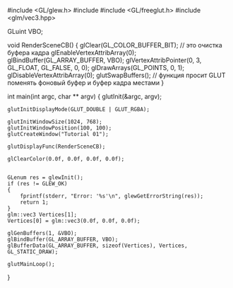 #include <GL/glew.h>
#include <iostream>
#include <GL/freeglut.h>
#include <glm/vec3.hpp>

GLuint VBO;

void RenderSceneCB()
{
    glClear(GL_COLOR_BUFFER_BIT); // это очистка буфера кадра
    glEnableVertexAttribArray(0);
    glBindBuffer(GL_ARRAY_BUFFER, VBO);
    glVertexAttribPointer(0, 3, GL_FLOAT, GL_FALSE, 0, 0);
    glDrawArrays(GL_POINTS, 0, 1);
    glDisableVertexAttribArray(0);
    glutSwapBuffers(); // функция просит GLUT поменять фоновый буфер и буфер кадра местами
}


int main(int argc, char ** argv)
{
    glutInit(&argc, argv);

    glutInitDisplayMode(GLUT_DOUBLE | GLUT_RGBA);

    glutInitWindowSize(1024, 768);
    glutInitWindowPosition(100, 100);
    glutCreateWindow("Tutorial 01");

    glutDisplayFunc(RenderSceneCB);

    glClearColor(0.0f, 0.0f, 0.0f, 0.0f);


    GLenum res = glewInit();
    if (res != GLEW_OK)
    {
        fprintf(stderr, "Error: '%s'\n", glewGetErrorString(res));
        return 1;
    }
    glm::vec3 Vertices[1];
    Vertices[0] = glm::vec3(0.0f, 0.0f, 0.0f);

    glGenBuffers(1, &VBO);
    glBindBuffer(GL_ARRAY_BUFFER, VBO);
    glBufferData(GL_ARRAY_BUFFER, sizeof(Vertices), Vertices, GL_STATIC_DRAW);

    glutMainLoop();
}

